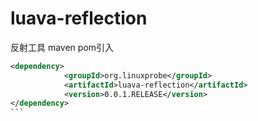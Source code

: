 # luava-reflection
反射工具
maven pom引入
`````xml
<dependency>
			<groupId>org.linuxprobe</groupId>
			<artifactId>luava-reflection</artifactId>
			<version>0.0.1.RELEASE</version>
</dependency>
```
